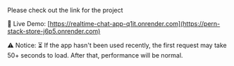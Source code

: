 Please check out the link for the project

🚀 Live Demo: [https://realtime-chat-app-q1it.onrender.com](https://pern-stack-store-j6p5.onrender.com)

⚠️ Notice: ⏳ If the app hasn't been used recently, the first request may take 50+ seconds to load.
After that, performance will be normal.
